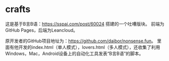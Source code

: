 # crafts
这是基于B言B语：<https://sspai.com/post/60024> 搭建的一个吐嘈版块。
前端为GitHub Pages，后端为Leancloud。

原开发者的GitHub项目地址为：<https://github.com/daibor/nonsense.fun>。
里面有他开发的index.html（单人模式），lovers.html（多人模式），还收集了利用Windows，Mac，Android设备上的自动化工具发表“B言B语”的脚本。
